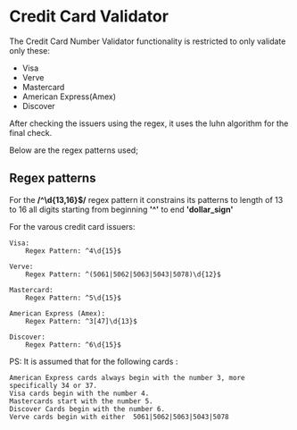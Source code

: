 # Credit Card Validator
The Credit Card Number Validator functionality is restricted to only validate only these:
* Visa
* Verve
* Mastercard
* American Express(Amex)
* Discover

After checking the issuers using the regex, it uses the luhn algorithm for the final check.


Below are the regex patterns used;

## Regex patterns
For the **/^\d{13,16}$/** regex pattern it constrains its patterns to length of 13 to 16 all digits starting from beginning __'^'__ to end __'dollar_sign'__

For the varous credit card issuers: 

    Visa:
        Regex Pattern: ^4\d{15}$

    Verve:
        Regex Pattern: ^(5061|5062|5063|5043|5078)\d{12}$

    Mastercard:
        Regex Pattern: ^5\d{15}$

    American Express (Amex):
        Regex Pattern: ^3[47]\d{13}$

    Discover:
        Regex Pattern: ^6\d{15}$


PS: It is assumed that for the following cards :

    American Express cards always begin with the number 3, more specifically 34 or 37.
    Visa cards begin with the number 4.
    Mastercards start with the number 5.
    Discover Cards begin with the number 6.
    Verve cards begin with either  5061|5062|5063|5043|5078
